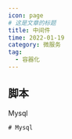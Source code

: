```yaml
---
icon: page
# 这是文章的标题
title: 中间件
time: 2022-01-19
category: 微服务
tag:
  - 容器化
---
```


## 脚本

Mysql

```shell
# Mysql


```
